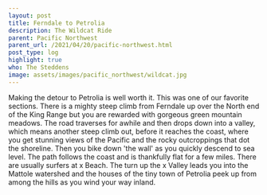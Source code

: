 ```yaml
---
layout: post
title: Ferndale to Petrolia
description: The Wildcat Ride
parent: Pacific Northwest
parent_url: /2021/04/20/pacific-northwest.html
post_type: log
highlight: true
who: The Steddens
image: assets/images/pacific_northwest/wildcat.jpg
---
```


Making the detour to Petrolia is well worth it. This was one of our favorite sections. There is a mighty steep climb from Ferndale up over the North end of the King Range but you are rewarded with gorgeous green mountain meadows. The road traverses for awhile and then drops down into a valley, which means another steep climb out, before it reaches the coast, where you get stunning views of the Pacific and the rocky outcroppings that dot the shoreline. Then you bike down 'the wall' as you quickly descend to sea level. The path follows the coast and is thankfully flat for a few miles. There are usually surfers at x Beach. The turn up the x Valley leads you into the Mattole watershed and the houses of the tiny town of Petrolia peek up from among the hills as you wind your way inland.